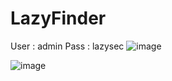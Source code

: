 # LazyFinder
User : admin
Pass : lazysec
![image](https://github.com/LazyCyberSec/LazyFinder/assets/51275510/fb2342f7-e773-49c2-9a56-4a5217c67289)

![image](https://github.com/LazyCyberSec/LazyFinder/assets/51275510/d383f74a-1d47-46b1-8969-84f4880404ce)

